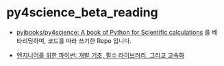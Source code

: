 # py4science_beta_reading

* [pyjbooks/py4science: A book of Python for Scientific calculations](https://github.com/pyjbooks/py4science) 를 베타리딩하며, 
코드를 따라 쓰기한 Repo 입니다.

* [엔지니어를 위한 파이썬: 개발 기초, 필수 라이브러리, 그리고 고속화](http://jpub.tistory.com/m/743)
